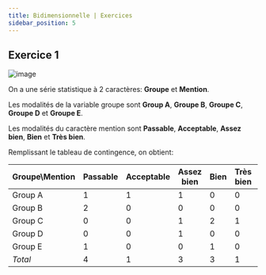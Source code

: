 ```yaml
---
title: Bidimensionnelle | Exercices
sidebar_position: 5
---
```


## Exercice 1

![image](https://user-images.githubusercontent.com/72823374/175041432-8675e420-e979-4b3d-8690-e030a6af59ed.png)

On a une série statistique à 2 caractères: **Groupe** et **Mention**.

Les modalités de la variable groupe sont **Group A**, **Groupe B**, **Groupe C**, **Groupe D** et **Groupe E**.

Les modalités du caractère mention sont **Passable**, **Acceptable**, **Assez bien**, **Bien** et **Très bien**.

Remplissant le tableau de contingence, on obtient:

| Groupe\Mention | Passable | Acceptable | Assez bien | Bien | Très bien | $Total$ |
| -------------- | -------- | ---------- | ---------- | ---- | --------- | ------- |
| Group A        | 1        | 1          | 1          | 0    | 0         | 3       |
| Group B        | 2        | 0          | 0          | 0    | 0         | 2       |
| Group C        | 0        | 0          | 1          | 2    | 1         | 4       |
| Group D        | 0        | 0          | 1          | 0    | 0         | 1       |
| Group E        | 1        | 0          | 0          | 1    | 0         | 2       |
| $Total$        | 4        | 1          | 3          | 3    | 1         | 12      |
